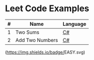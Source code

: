 # Leet Code Examples

| # | Name | Language |
| --- | --- | --- |
| 1 | Two Sums | [C#](https://github.com/evanallen13/Code-Interview-Questions/blob/main/C%23/LeetCode/001_TwoSums.cs)|
| 2 | Add Two Numbers |[C#](https://github.com/evanallen13/Code-Interview-Questions/blob/main/C%23/LeetCode/002_AddTwoNumbers.cs) |



(https://img.shields.io/badge/<SUBJECT>EASY<COLOR>.svg)